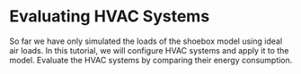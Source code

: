 # Evaluating HVAC Systems
So far we have only simulated the loads of the shoebox model using ideal air loads. In this tutorial, we will configure HVAC systems and apply it to the model. Evaluate the HVAC systems by comparing their energy consumption.
